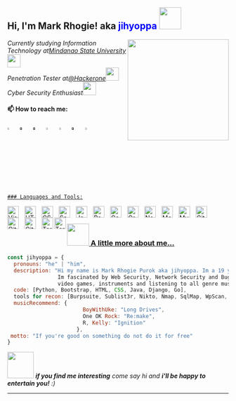 <h2> Hi, I'm Mark Rhogie! aka <a style="color:blue">jihyoppa</a> <img src="https://media.tenor.com/lNtmoshuUI8AAAAi/bahroo-hacker.gif" width="50"></h2>
<img align='right' src="https://i.stack.imgur.com/gHaf2.png" width="230">


 <p><em>Currently studying Information Technology at<a href="https://msugensan.edu.ph/">Mindanao State University</a><img src="https://media.tenor.com/pOBIIyZJ7XgAAAAi/doc-drdisrespect.gif" width="30"></br>Penetration Tester at<a href="https://msugensan.edu.ph/">@Hackerone</a><img src="https://media.giphy.com/media/WUlplcMpOCEmTGBtBW/giphy.gif" width="30"> </br>Cyber Security Enthusiast</a><img src="https://media.giphy.com/media/WUlplcMpOCEmTGBtBW/giphy.gif" width="30">
</em></p>

#### 📫 How to reach me:  

<img src="https://upload.wikimedia.org/wikipedia/commons/8/83/Steam_icon_logo.svg" width="3.5%"/>  &nbsp; [<img src="https://github.com/sciencepal/sciencepal/blob/master/assets/discord-round.svg" width="3.5%"/>]()  &nbsp; [<img src="https://img.icons8.com/color/48/000000/twitter.png" width="3.5%"/>]()  &nbsp; [<img src="https://img.icons8.com/color/48/000000/linkedin.png" width="3.5%"/>](https://www.linkedin.com/in/mark-rhogie-purok-5630b619b/)  &nbsp; [<img src="https://img.icons8.com/fluent/48/000000/facebook-new.png" width="3.5%"/>](https://www.facebook.com/jihyoppa/)  &nbsp; [<img src="https://img.icons8.com/fluent/48/000000/instagram-new.png" width="3.5%"/>]()  &nbsp; <a href="mailto:wenard.grometes54@gmail.com"> <img src="https://img.icons8.com/fluent/48/000000/gmail.png" width="3.5%"/>

    ### Languages and Tools:

<img align="left" alt="Visual Studio Code" width="26px" src="https://cdn.jsdelivr.net/gh/devicons/devicon/icons/vscode/vscode-original.svg" style="padding-right:10px;" />
<img align="left" alt="HTML5" width="26px" src="https://cdn.jsdelivr.net/gh/devicons/devicon/icons/html5/html5-original.svg" style="padding-right:10px;" />
<img align="left" alt="CSS3" width="26px" src="https://cdn.jsdelivr.net/gh/devicons/devicon/icons/css3/css3-original.svg" style="padding-right:10px;" />
<img align="left" alt="Sass" width="26px" src="https://cdn.jsdelivr.net/gh/devicons/devicon/icons/sass/sass-original.svg" style="padding-right:10px;" />
<img align="left" alt="JavaScript" width="26px" src="https://cdn.jsdelivr.net/gh/devicons/devicon/icons/javascript/javascript-original.svg" style="padding-right:10px;" />
<img align="left" alt="React" width="26px" src="https://cdn.jsdelivr.net/gh/devicons/devicon/icons/react/react-original.svg" style="padding-right:10px;" />
<img align="left" alt="Gatsby" width="26px" src="https://cdn.jsdelivr.net/gh/devicons/devicon/icons/gatsby/gatsby-original.svg" style="padding-right:10px;" />
<img align="left" alt="GraphQL" width="26px" src="https://cdn.jsdelivr.net/gh/devicons/devicon/icons/graphql/graphql-plain.svg" style="padding-right:10px;" />
<img align="left" alt="Node.js" width="26px" src="https://cdn.jsdelivr.net/gh/devicons/devicon/icons/nodejs/nodejs-original.svg" style="padding-right:10px;" />
<img align="left" alt="MongoDB" width="26px" src="https://cdn.jsdelivr.net/gh/devicons/devicon/icons/mongodb/mongodb-original.svg" style="padding-right:10px;" />
<img align="left" alt="MySQL" width="26px" src="https://cdn.jsdelivr.net/gh/devicons/devicon/icons/mysql/mysql-original.svg" style="padding-right:10px;" />
<img align="left" alt="Git" width="26px" src="https://cdn.jsdelivr.net/gh/devicons/devicon/icons/git/git-original.svg" style="padding-right:10px;" />
<img align="left" alt="GitHub" width="26px" src="https://user-images.githubusercontent.com/3369400/139447912-e0f43f33-6d9f-45f8-be46-2df5bbc91289.png" style="padding-right:10px;" />
<img align="left" alt="GitHub" width="26px" src="https://user-images.githubusercontent.com/3369400/139448065-39a229ba-4b06-434b-bc67-616e2ed80c8f.png" style="padding-right:10px;" />
<img align="left" alt="Terminal" width="26px" src="https://fontawesomeicons.com/lib/svg/terminal-window-thin.svg" />
<img align="left" alt="Terminal" width="26px" src="https://fontawesomeicons.com/lib/svg/terminal-window-fill.svg" />
<br>

### <img src="https://media.giphy.com/media/VgCDAzcKvsR6OM0uWg/giphy.gif" width="50"> A little more about me...  

```javascript
const jihyoppa = {
  pronouns: "he" | "him",
  description: "Hi my name is Mark Rhogie Purok aka jihyoppa. Im a 19 years old Penetration Tester at Philippines.
                Im fascinated by Web Security, Network Security and Bug Bounty Hunting. Besides hacking i love sports,
                video games, instruments and listening to all genre musics"
  code: [Python, Bootstrap, HTML, CSS, Java, Django, Go],
  tools for recon: [Burpsuite, Sublist3r, Nikto, Nmap, SqlMap, WpScan, Shodan],
  musicRecommend: {
                        BoyWithUke: "Long Drives",
                        One OK Rock: "Re:make",
                        R, Kelly: "Ignition"
                      },
 motto: "If you're good on something do not do it for free"
}
```

<img src="https://media.giphy.com/media/LnQjpWaON8nhr21vNW/giphy.gif" width="60"> <em><b>if you find me interesting</b> come say hi and <b>i'll be happy to entertain you!</b> :)</em>

---
